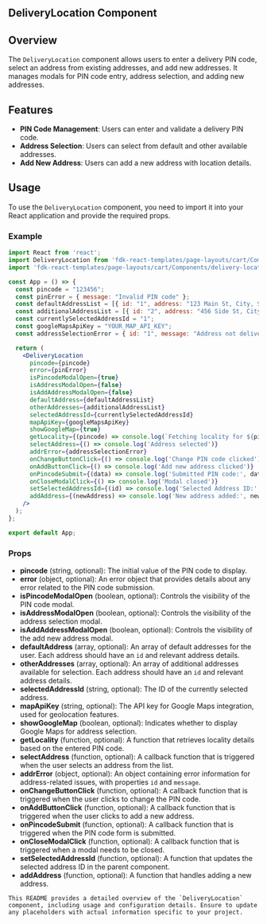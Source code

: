 ## DeliveryLocation Component

## Overview
The `DeliveryLocation` component allows users to enter a delivery PIN code, select an address from existing addresses, and add new addresses. It manages modals for PIN code entry, address selection, and adding new addresses.

## Features
- **PIN Code Management**: Users can enter and validate a delivery PIN code.
- **Address Selection**: Users can select from default and other available addresses.
- **Add New Address**: Users can add a new address with location details.

## Usage
To use the `DeliveryLocation` component, you need to import it into your React application and provide the required props.

### Example
```jsx
import React from 'react';
import DeliveryLocation from 'fdk-react-templates/page-layouts/cart/Components/delivery-location/delivery-location';
import 'fdk-react-templates/page-layouts/cart/Components/delivery-location/delivery-location.css';

const App = () => {
  const pincode = "123456";
  const pinError = { message: "Invalid PIN code" };
  const defaultAddressList = [{ id: "1", address: "123 Main St, City, State" }];
  const additionalAddressList = [{ id: "2", address: "456 Side St, City, State" }];
  const currentlySelectedAddressId = "1";
  const googleMapsApiKey = "YOUR_MAP_API_KEY";
  const addressSelectionError = { id: "1", message: "Address not deliverable" };

  return (
    <DeliveryLocation
      pincode={pincode}
      error={pinError}
      isPincodeModalOpen={true}
      isAddressModalOpen={false}
      isAddAddressModalOpen={false}
      defaultAddress={defaultAddressList}
      otherAddresses={additionalAddressList}
      selectedAddressId={currentlySelectedAddressId}
      mapApiKey={googleMapsApiKey}
      showGoogleMap={true}
      getLocality={(pincode) => console.log(`Fetching locality for ${pincode}`)}
      selectAddress={() => console.log('Address selected')}
      addrError={addressSelectionError}
      onChangeButtonClick={() => console.log('Change PIN code clicked')}
      onAddButtonClick={() => console.log('Add new address clicked')}
      onPincodeSubmit={(data) => console.log('Submitted PIN code:', data.pincode)}
      onCloseModalClick={() => console.log('Modal closed')}
      setSelectedAddressId={(id) => console.log('Selected Address ID:', id)}
      addAddress={(newAddress) => console.log('New address added:', newAddress)}
    />
  );
};

export default App;

```

### Props
- **pincode** (string, optional): The initial value of the PIN code to display.
- **error** (object, optional): An error object that provides details about any error related to the PIN code submission.
- **isPincodeModalOpen** (boolean, optional): Controls the visibility of the PIN code modal.
- **isAddressModalOpen** (boolean, optional): Controls the visibility of the address selection modal.
- **isAddAddressModalOpen** (boolean, optional): Controls the visibility of the add new address modal.
- **defaultAddress** (array, optional): An array of default addresses for the user. Each address should have an `id` and relevant address details.
- **otherAddresses** (array, optional): An array of additional addresses available for selection. Each address should have an `id` and relevant address details.
- **selectedAddressId** (string, optional): The ID of the currently selected address.
- **mapApiKey** (string, optional): The API key for Google Maps integration, used for geolocation features.
- **showGoogleMap** (boolean, optional): Indicates whether to display Google Maps for address selection.
- **getLocality** (function, optional): A function that retrieves locality details based on the entered PIN code.
- **selectAddress** (function, optional): A callback function that is triggered when the user selects an address from the list.
- **addrError** (object, optional): An object containing error information for address-related issues, with properties `id` and `message`.
- **onChangeButtonClick** (function, optional): A callback function that is triggered when the user clicks to change the PIN code.
- **onAddButtonClick** (function, optional): A callback function that is triggered when the user clicks to add a new address.
- **onPincodeSubmit** (function, optional): A callback function that is triggered when the PIN code form is submitted.
- **onCloseModalClick** (function, optional): A callback function that is triggered when a modal needs to be closed.
- **setSelectedAddressId** (function, optional): A function that updates the selected address ID in the parent component.
- **addAddress** (function, optional): A function that handles adding a new address.

```
This README provides a detailed overview of the `DeliveryLocation` component, including usage and configuration details. Ensure to update any placeholders with actual information specific to your project.